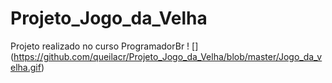 # Projeto_Jogo_da_Velha
 Projeto realizado no curso ProgramadorBr
  ! [] (https://github.com/queilacr/Projeto_Jogo_da_Velha/blob/master/Jogo_da_velha.gif)
